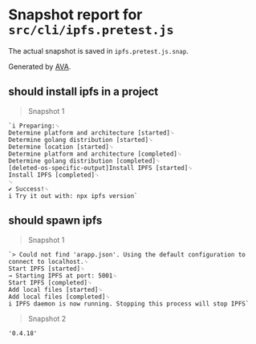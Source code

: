 # Snapshot report for `src/cli/ipfs.pretest.js`

The actual snapshot is saved in `ipfs.pretest.js.snap`.

Generated by [AVA](https://ava.li).

## should install ipfs in a project

> Snapshot 1

    `i Preparing:␊
    Determine platform and architecture [started]␊
    Determine golang distribution [started]␊
    Determine location [started]␊
    Determine platform and architecture [completed]␊
    Determine golang distribution [completed]␊
    [deleted-os-specific-output]Install IPFS [started]␊
    Install IPFS [completed]␊
    ␊
    ✔ Success!␊
    i Try it out with: npx ipfs version`

## should spawn ipfs

> Snapshot 1

    `> Could not find 'arapp.json'. Using the default configuration to connect to localhost.␊
    Start IPFS [started]␊
    → Starting IPFS at port: 5001␊
    Start IPFS [completed]␊
    Add local files [started]␊
    Add local files [completed]␊
    i IPFS daemon is now running. Stopping this process will stop IPFS`

> Snapshot 2

    '0.4.18'
